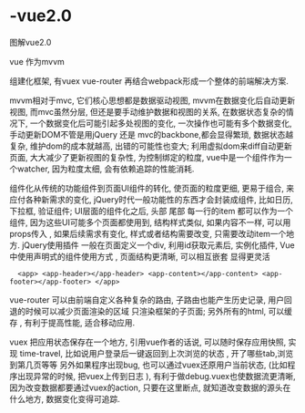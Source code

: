 # -vue2.0
图解vue2.0 


vue 作为mvvm

组建化框架, 有vuex vue-router 再结合webpack形成一个整体的前端解决方案.


mvvm相对于mvc,  它们核心思想都是数据驱动视图, mvvm在数据变化后自动更新视图, 而mvc虽然分层, 但还是要手动维护数据和视图的关系, 在数据状态复杂的情况下, 一个数据变化后可能引起多处视图的变化, 一次操作也可能有多个数据变化, 手动更新DOM不管是用jQuery 还是 mvc的backbone,都会显得繁琐, 数据状态越复杂, 维护dom的成本就越高, 出错的可能性也变大; 利用虚拟dom来diff自动更新页面, 大大减少了更新视图的复杂性, 为控制绑定的粒度, vue中是一个组件作为一个watcher, 因为粒度太细, 会有依赖追踪的性能消耗.


组件化从传统的功能组件到页面UI组件的转化, 使页面的粒度更细, 更易于组合, 来应付各种新需求的变化, jQuery时代一般功能性的东西才会封装成组件, 比如日历, 下拉框, 验证组件; UI层面的组件化之后, 头部 尾部 每一行的item 都可以作为一个组件, 因为这些UI可能多个页面都使用到, 结构样式类似, 如果内容不一样, 可以用props传入 ,  如果后续需求有变化, 样式或者结构需要改变, 只需要改动item一个地方.  jQuery使用插件 一般在页面定义一个div, 利用id获取元素后, 实例化插件, Vue中使用声明式的组件使用方式 , 页面结构更清晰, 可以相互嵌套 显得更灵活

`  <app>
        <app-header></app-header>
        <app-content></app-content>
        <app-footer></app-footer>
    </app>`
    

vue-router 可以由前端自定义各种复杂的路由, 子路由也能产生历史记录, 用户回退的时候可以减少页面渲染的区域 只渲染框架的子页面; 另外所有的html, 可以缓存 , 有利于提高性能, 适合移动应用.


vuex 把应用状态保存在一个地方, 引用vue作者的话说, 可以随时保存应用快照, 实现 time-travel, 比如说用户登录后一键返回到上次浏览的状态 , 开了哪些tab,浏览到第几页等等 另外如果程序出现bug, 也可以通过vuex还原用户当前状态, (比如程序出现异常的时候, 把vuex上传到日志 ), 有利于做debug.vuex也使数据流更清晰, 因为改变数据都要通过vuex的action, 只要在这里断点, 就知道改变数据的源头在什么地方, 数据变化变得可追踪.





